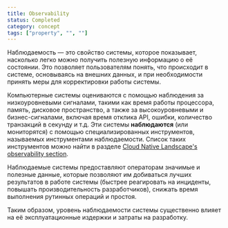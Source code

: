```yaml
---
title: Observability
status: Completed
category: concept
tags: ["property", "", ""]
---
```


Наблюдаемость — это свойство системы, которое показывает, насколько легко можно получить полезную информацию о её состоянии. 
Это позволяет пользователям понять, что происходит в системе, основываясь на внешних данных, и при необходимости принять меры для корректировки работы системы.

Компьютерные системы оцениваются с помощью наблюдения за низкоуровневыми сигналами, такими как время работы процессора, память, дисковое пространство, а также за высокоуровневыми и бизнес-сигналами, включая время отклика API, ошибки, количество транзакций в секунду и т.д.
Эти системы **наблюдаются** (или мониторятся) с помощью специализированных инструментов, называемых инструментами наблюдаемости. 
Список таких инструментов можно найти в разделе [Cloud Native Landscape's observability section](https://landscape.cncf.io/?group=projects-and-products&view-mode=card#observability-and-analysis--observability).

Наблюдаемые системы предоставляют операторам значимые и полезные данные, которые позволяют им добиваться лучших результатов в работе системы (быстрее реагировать на инциденты, повышать производительность разработчиков), снижать время выполнения рутинных операций и простоя.

Таким образом, уровень наблюдаемости системы существенно влияет на её эксплуатационные издержки и затраты на разработку.
